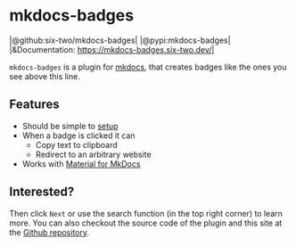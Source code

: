 # mkdocs-badges

|@github:six-two/mkdocs-badges|
|@pypi:mkdocs-badges|
|&Documentation: https://mkdocs-badges.six-two.dev/|

`mkdocs-badges` is a plugin for [mkdocs](https://www.mkdocs.org/), that creates badges like the ones you see above this line.

## Features

- Should be simple to [setup](setup.md)
- When a badge is clicked it can
    - Copy text to clipboard
    - Redirect to an arbitrary website
- Works with [Material for MkDocs](https://squidfunk.github.io/mkdocs-material/)

## Interested?

Then click `Next` or use the search function (in the top right corner) to learn more.
You can also checkout the source code of the plugin and this site at the [Github repository](https://github.com/six-two/mkdocs-badges).

